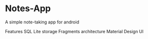 # Notes-App
A simple note-taking app for android

Features
SQL Lite storage
Fragments architecture
Material Design UI
